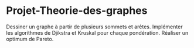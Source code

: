 # Projet-Theorie-des-graphes
Dessiner un graphe à partir de plusieurs sommets et arêtes. Implémenter les algorithmes de Djikstra et Kruskal pour chaque pondération. Réaliser un optimum de Pareto.

